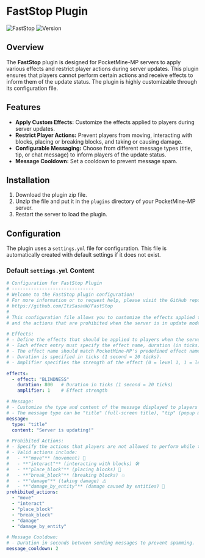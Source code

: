 # FastStop Plugin

![FastStop](https://img.shields.io/badge/Plugin-FastStop-brightgreen) ![Version](https://img.shields.io/badge/Version-1.0.0-blue)

## Overview

The **FastStop** plugin is designed for PocketMine-MP servers to apply various effects and restrict player actions during server updates. This plugin ensures that players cannot perform certain actions and receive effects to inform them of the update status. The plugin is highly customizable through its configuration file.

## Features

- **Apply Custom Effects:** Customize the effects applied to players during server updates.
- **Restrict Player Actions:** Prevent players from moving, interacting with blocks, placing or breaking blocks, and taking or causing damage.
- **Configurable Messaging:** Choose from different message types (title, tip, or chat message) to inform players of the update status.
- **Message Cooldown:** Set a cooldown to prevent message spam.

## Installation

1. Download the plugin zip file.
2. Unzip the file and put it in the `plugins` directory of your PocketMine-MP server.
3. Restart the server to load the plugin.

## Configuration

The plugin uses a `settings.yml` file for configuration. This file is automatically created with default settings if it does not exist. 

### Default `settings.yml` Content

```yaml
# Configuration for FastStop Plugin
# ------------------------------
# Welcome to the FastStop plugin configuration!
# For more information or to request help, please visit the GitHub repository:
# https://github.com/ItzSasanW/FastStop
#
# This configuration file allows you to customize the effects applied to players, the messages displayed,
# and the actions that are prohibited when the server is in update mode.

# Effects:
# - Define the effects that should be applied to players when the server is in update mode.
# - Each effect entry must specify the effect name, duration (in ticks), and amplifier (strength).
# - The effect name should match PocketMine-MP's predefined effect names (e.g., "BLINDNESS", "SLOWNESS").
# - Duration is specified in ticks (1 second = 20 ticks).
# - Amplifier specifies the strength of the effect (0 = level 1, 1 = level 2, etc.).

effects:
  - effect: "BLINDNESS"
    duration: 800   # Duration in ticks (1 second = 20 ticks)
    amplifier: 1    # Effect strength

# Message:
# - Customize the type and content of the message displayed to players when they are affected by the update mode.
# - The message type can be "title" (full-screen title), "tip" (popup message), or "message" (standard chat message).
message:
  type: "title"
  content: "Server is updating!"

# Prohibited Actions:
# - Specify the actions that players are not allowed to perform while the server is in update mode.
# - Valid actions include:
#   - **"move"** (movement) 🌟
#   - **"interact"** (interacting with blocks) 🛠️
#   - **"place_block"** (placing blocks) 🚧
#   - **"break_block"** (breaking blocks) 💥
#   - **"damage"** (taking damage) ⚠️
#   - **"damage_by_entity"** (damage caused by entities) 🏹
prohibited_actions:
  - "move"
  - "interact"
  - "place_block"
  - "break_block"
  - "damage"
  - "damage_by_entity"

# Message Cooldown:
# - Duration in seconds between sending messages to prevent spamming.
message_cooldown: 2
